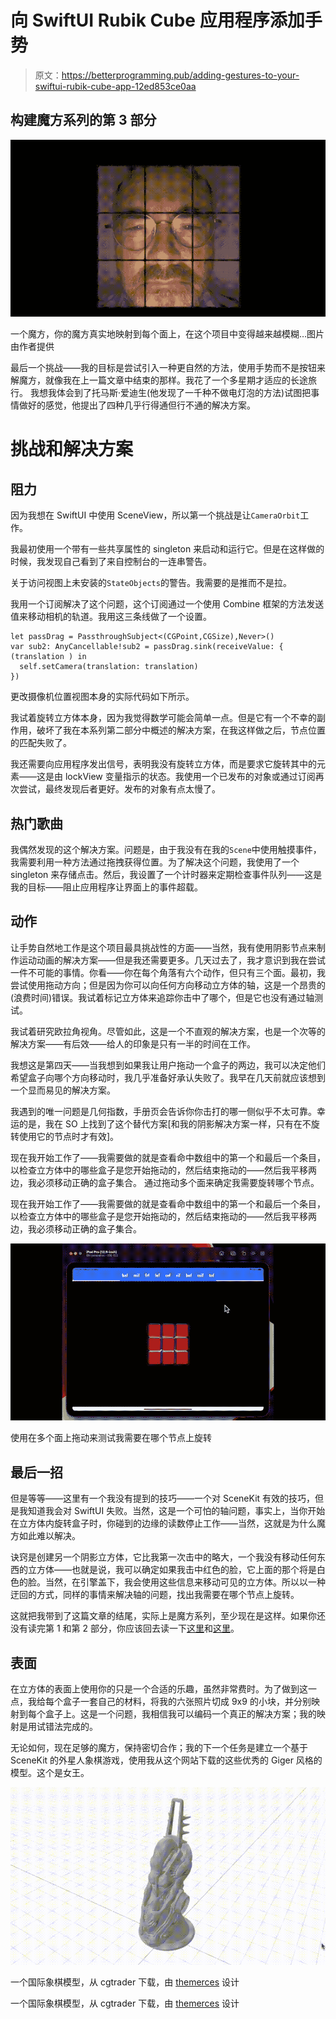# 向 SwiftUI Rubik Cube 应用程序添加手势

> 原文：<https://betterprogramming.pub/adding-gestures-to-your-swiftui-rubik-cube-app-12ed853ce0aa>

## 构建魔方系列的第 3 部分

![](img/f5315e1df4a68ceb5e8806f58201a091.png)

一个魔方，你的魔方真实地映射到每个面上，在这个项目中变得越来越模糊…图片由作者提供

最后一个挑战——我的目标是尝试引入一种更自然的方法，使用手势而不是按钮来解魔方，就像我在上一篇文章中结束的那样。我花了一个多星期才适应的长途旅行。
我想我体会到了托马斯·爱迪生(他发现了一千种不做电灯泡的方法)试图把事情做好的感觉，他提出了四种几乎行得通但行不通的解决方案。

# 挑战和解决方案

## 阻力

因为我想在 SwiftUI 中使用 SceneView，所以第一个挑战是让`CameraOrbit`工作。

我最初使用一个带有一些共享属性的 singleton 来启动和运行它。但是在这样做的时候，我发现自己看到了来自控制台的一连串警告。

关于访问视图上未安装的`StateObjects`的警告。我需要的是推而不是拉。

我用一个订阅解决了这个问题，这个订阅通过一个使用 Combine 框架的方法发送值来移动相机的轨道。我用这三条线做了一个设置。

```
let passDrag = PassthroughSubject<(CGPoint,CGSize),Never>()
var sub2: AnyCancellable!sub2 = passDrag.sink(receiveValue: { (translation ) in
  self.setCamera(translation: translation)
})
```

更改摄像机位置视图本身的实际代码如下所示。

我试着旋转立方体本身，因为我觉得数学可能会简单一点。但是它有一个不幸的副作用，破坏了我在本系列第二部分中概述的解决方案，在我这样做之后，节点位置的匹配失败了。

我还需要向应用程序发出信号，表明我没有旋转立方体，而是要求它旋转其中的元素——这是由 lockView 变量指示的状态。我使用一个已发布的对象或通过订阅再次尝试，最终发现后者更好。发布的对象有点太慢了。

## 热门歌曲

我偶然发现的这个解决方案。问题是，由于我没有在我的`Scene`中使用触摸事件，我需要利用一种方法通过拖拽获得位置。为了解决这个问题，我使用了一个 singleton 来存储点击。然后，我设置了一个计时器来定期检查事件队列——这是我的目标——阻止应用程序让界面上的事件超载。

## 动作

让手势自然地工作是这个项目最具挑战性的方面——当然，我有使用阴影节点来制作运动动画的解决方案——但是我还需要更多。几天过去了，我才意识到我在尝试一件不可能的事情。你看——你在每个角落有六个动作，但只有三个面。最初，我尝试使用拖动方向；但是因为你可以向任何方向移动立方体的轴，这是一个昂贵的(浪费时间)错误。我试着标记立方体来追踪你击中了哪个，但是它也没有通过轴测试。

我试着研究欧拉角视角。尽管如此，这是一个不直观的解决方案，也是一个次等的解决方案——有后效——给人的印象是只有一半的时间在工作。

我想这是第四天——当我想到如果我让用户拖动一个盒子的两边，我可以决定他们希望盒子向哪个方向移动时，我几乎准备好承认失败了。我早在几天前就应该想到一个显而易见的解决方案。

我遇到的唯一问题是几何指数，手册页会告诉你你击打的哪一侧似乎不太可靠。幸运的是，我在 SO 上找到了这个替代方案[和我的阴影解决方案一样，只有在不旋转使用它的节点时才有效]。

现在我开始工作了——我需要做的就是查看命中数组中的第一个和最后一个条目，以检查立方体中的哪些盒子是您开始拖动的，然后结束拖动的——然后我平移两边，我必须移动正确的盒子集合。
通过拖动多个面来确定我需要旋转哪个节点。

现在我开始工作了——我需要做的就是查看命中数组中的第一个和最后一个条目，以检查立方体中的哪些盒子是您开始拖动的，然后结束拖动的——然后我平移两边，我必须移动正确的盒子集合。

![](img/9f26caa99271932f3253f4f265b28e39.png)

使用在多个面上拖动来测试我需要在哪个节点上旋转

## 最后一招

但是等等——这里有一个我没有提到的技巧——一个对 SceneKit 有效的技巧，但是我知道我会对 SwiftUI 失败。当然，这是一个可怕的轴问题，事实上，当你开始在立方体内旋转盒子时，你碰到的边缘的读数停止工作——当然，这就是为什么魔方如此难以解决。

诀窍是创建另一个阴影立方体，它比我第一次击中的略大，一个我没有移动任何东西的立方体——也就是说，我可以确定如果我击中红色的脸，它上面的那个将是白色的脸。当然，在引擎盖下，我会使用这些信息来移动可见的立方体。所以以一种迂回的方式，同样的事情来解决轴的问题，找出我需要在哪个节点上旋转。

这就把我带到了这篇文章的结尾，实际上是魔方系列，至少现在是这样。如果你还没有读完第 1 和第 2 部分，你应该回去读一下[这里](/build-a-rubik-cube-using-sceneview-and-swiftui-dea9e622ef43)和[这里](/adding-realistic-movement-to-your-rubik-cube-da287dfaf69b)。

## 表面

在立方体的表面上使用你的只是一个合适的乐趣，虽然非常费时。为了做到这一点，我给每个盒子一套自己的材料，将我的六张照片切成 9x9 的小块，并分别映射到每个盒子上。这是一个问题，我相信我可以编码一个真正的解决方案；我的映射是用试错法完成的。

无论如何，现在足够的魔方，保持密切合作；我的下一个任务是建立一个基于 SceneKit 的外星人象棋游戏，使用我从这个网站下载的这些优秀的 Giger 风格的模型。这个是女王。

![](img/15b9f4ff0ea09f6d7fe95eb540d2f62a.png)

一个国际象棋模型，从 cgtrader 下载，由 [themerces](http://2@gmail.com) 设计

一个国际象棋模型，从 cgtrader 下载，由 [themerces](http://2@gmail.com/) 设计